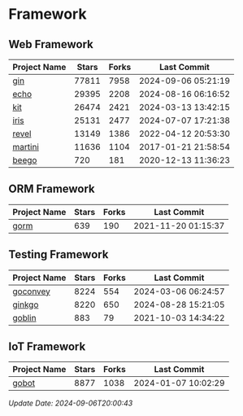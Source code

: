 # Framework

## Web Framework
| Project Name | Stars | Forks | Last Commit |
| ------------ | ----- | ----- | ----------- |
| [gin](https://github.com/gin-gonic/gin) | 77811 | 7958 | 2024-09-06 05:21:19 |
| [echo](https://github.com/labstack/echo) | 29395 | 2208 | 2024-08-16 06:16:52 |
| [kit](https://github.com/go-kit/kit) | 26474 | 2421 | 2024-03-13 13:42:15 |
| [iris](https://github.com/kataras/iris) | 25131 | 2477 | 2024-07-07 17:21:38 |
| [revel](https://github.com/revel/revel) | 13149 | 1386 | 2022-04-12 20:53:30 |
| [martini](https://github.com/go-martini/martini) | 11636 | 1104 | 2017-01-21 21:58:54 |
| [beego](https://github.com/astaxie/beego) | 720 | 181 | 2020-12-13 11:36:23 |

## ORM Framework
| Project Name | Stars | Forks | Last Commit |
| ------------ | ----- | ----- | ----------- |
| [gorm](https://github.com/jinzhu/gorm) | 639 | 190 | 2021-11-20 01:15:37 |

## Testing Framework
| Project Name | Stars | Forks | Last Commit |
| ------------ | ----- | ----- | ----------- |
| [goconvey](https://github.com/smartystreets/goconvey) | 8224 | 554 | 2024-03-06 06:24:57 |
| [ginkgo](https://github.com/onsi/ginkgo) | 8220 | 650 | 2024-08-28 15:21:05 |
| [goblin](https://github.com/franela/goblin) | 883 | 79 | 2021-10-03 14:34:22 |

## IoT Framework
| Project Name | Stars | Forks | Last Commit |
| ------------ | ----- | ----- | ----------- |
| [gobot](https://github.com/hybridgroup/gobot) | 8877 | 1038 | 2024-01-07 10:02:29 |

*Update Date: 2024-09-06T20:00:43*